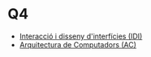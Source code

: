 # Q4

+ [Interacció i disseny d'interfícies (IDI)](idi/index_idi)
+ [Arquitectura de Computadors (AC)](ac/index_ac)
